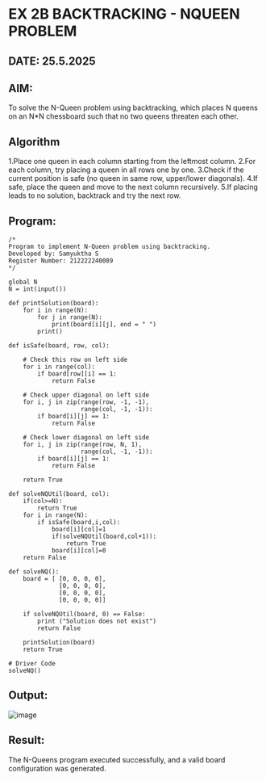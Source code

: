 # EX 2B BACKTRACKING - NQUEEN PROBLEM
## DATE: 25.5.2025
## AIM:
To solve the N-Queen problem using backtracking, which places N queens on an N*N chessboard such that no two queens threaten each other.


## Algorithm
1.Place one queen in each column starting from the leftmost column.
2.For each column, try placing a queen in all rows one by one.
3.Check if the current position is safe (no queen in same row, upper/lower diagonals).
4.If safe, place the queen and move to the next column recursively.
5.If placing leads to no solution, backtrack and try the next row.   

## Program:
```
/*
Program to implement N-Queen problem using backtracking.
Developed by: Samyuktha S
Register Number: 212222240089 
*/
```
```
global N
N = int(input())
 
def printSolution(board):
    for i in range(N):
        for j in range(N):
            print(board[i][j], end = " ")
        print()
 
def isSafe(board, row, col):
 
    # Check this row on left side
    for i in range(col):
        if board[row][i] == 1:
            return False
 
    # Check upper diagonal on left side
    for i, j in zip(range(row, -1, -1),
                    range(col, -1, -1)):
        if board[i][j] == 1:
            return False
 
    # Check lower diagonal on left side
    for i, j in zip(range(row, N, 1),
                    range(col, -1, -1)):
        if board[i][j] == 1:
            return False
 
    return True
 
def solveNQUtil(board, col):
    if(col>=N):
        return True
    for i in range(N):
        if isSafe(board,i,col):
            board[i][col]=1
            if(solveNQUtil(board,col+1)):
                return True
            board[i][col]=0
    return False
      
def solveNQ():
    board = [ [0, 0, 0, 0],
              [0, 0, 0, 0],
              [0, 0, 0, 0],
              [0, 0, 0, 0]]
              
    if solveNQUtil(board, 0) == False:
        print ("Solution does not exist")
        return False
 
    printSolution(board)
    return True
 
# Driver Code
solveNQ()
```
## Output:
![image](https://github.com/user-attachments/assets/5bd9e507-5ac1-43f9-ad6e-86a9cefeebde)

## Result:
The N-Queens program executed successfully, and a valid board configuration was generated.
